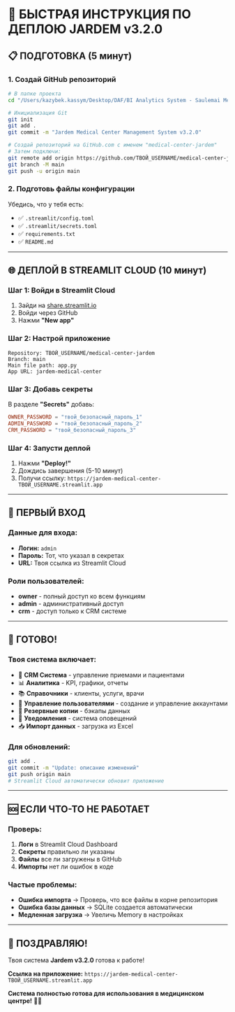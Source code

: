 # 🚀 БЫСТРАЯ ИНСТРУКЦИЯ ПО ДЕПЛОЮ JARDEM v3.2.0

## 📋 ПОДГОТОВКА (5 минут)

### 1. Создай GitHub репозиторий
```bash
# В папке проекта
cd "/Users/kazybek.kassym/Desktop/DAF/BI Analytics System - Saulemai Medical Center/streamlit_dash"

# Инициализация Git
git init
git add .
git commit -m "Jardem Medical Center Management System v3.2.0"

# Создай репозиторий на GitHub.com с именем "medical-center-jardem"
# Затем подключи:
git remote add origin https://github.com/ТВОЙ_USERNAME/medical-center-jardem.git
git branch -M main
git push -u origin main
```

### 2. Подготовь файлы конфигурации
Убедись, что у тебя есть:
- ✅ `.streamlit/config.toml`
- ✅ `.streamlit/secrets.toml` 
- ✅ `requirements.txt`
- ✅ `README.md`

---

## 🌐 ДЕПЛОЙ В STREAMLIT CLOUD (10 минут)

### Шаг 1: Войди в Streamlit Cloud
1. Зайди на [share.streamlit.io](https://share.streamlit.io)
2. Войди через GitHub
3. Нажми **"New app"**

### Шаг 2: Настрой приложение
```
Repository: ТВОЙ_USERNAME/medical-center-jardem
Branch: main
Main file path: app.py
App URL: jardem-medical-center
```

### Шаг 3: Добавь секреты
В разделе **"Secrets"** добавь:
```toml
OWNER_PASSWORD = "твой_безопасный_пароль_1"
ADMIN_PASSWORD = "твой_безопасный_пароль_2" 
CRM_PASSWORD = "твой_безопасный_пароль_3"
```

### Шаг 4: Запусти деплой
1. Нажми **"Deploy!"**
2. Дождись завершения (5-10 минут)
3. Получи ссылку: `https://jardem-medical-center-ТВОЙ_USERNAME.streamlit.app`

---

## 🔐 ПЕРВЫЙ ВХОД

### Данные для входа:
- **Логин:** `admin`
- **Пароль:** Тот, что указал в секретах
- **URL:** Твоя ссылка из Streamlit Cloud

### Роли пользователей:
- **owner** - полный доступ ко всем функциям
- **admin** - административный доступ
- **crm** - доступ только к CRM системе

---

## 🎯 ГОТОВО!

### Твоя система включает:
- 🏥 **CRM Система** - управление приемами и пациентами
- 📊 **Аналитика** - KPI, графики, отчеты
- 📚 **Справочники** - клиенты, услуги, врачи
- 👥 **Управление пользователями** - создание и управление аккаунтами
- 💾 **Резервные копии** - бэкапы данных
- 📧 **Уведомления** - система оповещений
- 📥 **Импорт данных** - загрузка из Excel

### Для обновлений:
```bash
git add .
git commit -m "Update: описание изменений"
git push origin main
# Streamlit Cloud автоматически обновит приложение
```

---

## 🆘 ЕСЛИ ЧТО-ТО НЕ РАБОТАЕТ

### Проверь:
1. **Логи** в Streamlit Cloud Dashboard
2. **Секреты** правильно ли указаны
3. **Файлы** все ли загружены в GitHub
4. **Импорты** нет ли ошибок в коде

### Частые проблемы:
- **Ошибка импорта** → Проверь, что все файлы в корне репозитория
- **Ошибка базы данных** → SQLite создается автоматически
- **Медленная загрузка** → Увеличь Memory в настройках

---

## 🎉 ПОЗДРАВЛЯЮ!

Твоя система **Jardem v3.2.0** готова к работе!

**Ссылка на приложение:** `https://jardem-medical-center-ТВОЙ_USERNAME.streamlit.app`

**Система полностью готова для использования в медицинском центре!** 🏥✨
